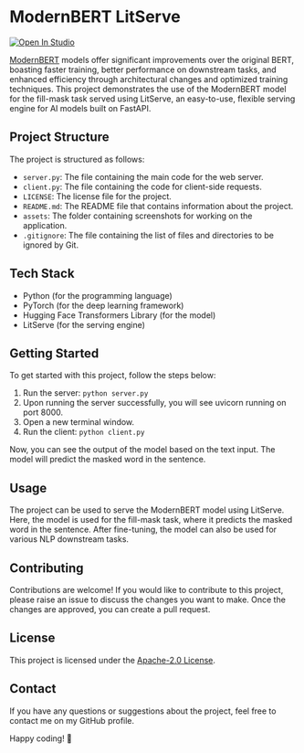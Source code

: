# ModernBERT LitServe

[![Open In Studio](https://pl-bolts-doc-images.s3.us-east-2.amazonaws.com/app-2/studio-badge.svg)](https://lightning.ai/sitammeur/studios/modernbert-litserve)

[ModernBERT](https://huggingface.co/collections/answerdotai/modernbert-67627ad707a4acbf33c41deb) models offer significant improvements over the original BERT, boasting faster training, better performance on downstream tasks, and enhanced efficiency through architectural changes and optimized training techniques. This project demonstrates the use of the ModernBERT model for the fill-mask task served using LitServe, an easy-to-use, flexible serving engine for AI models built on FastAPI.

## Project Structure

The project is structured as follows:

- `server.py`: The file containing the main code for the web server.
- `client.py`: The file containing the code for client-side requests.
- `LICENSE`: The license file for the project.
- `README.md`: The README file that contains information about the project.
- `assets`: The folder containing screenshots for working on the application.
- `.gitignore`: The file containing the list of files and directories to be ignored by Git.

## Tech Stack

- Python (for the programming language)
- PyTorch (for the deep learning framework)
- Hugging Face Transformers Library (for the model)
- LitServe (for the serving engine)

## Getting Started

To get started with this project, follow the steps below:

1. Run the server: `python server.py`
2. Upon running the server successfully, you will see uvicorn running on port 8000.
3. Open a new terminal window.
4. Run the client: `python client.py`

Now, you can see the output of the model based on the text input. The model will predict the masked word in the sentence.

## Usage

The project can be used to serve the ModernBERT model using LitServe. Here, the model is used for the fill-mask task, where it predicts the masked word in the sentence. After fine-tuning, the model can also be used for various NLP downstream tasks.

## Contributing

Contributions are welcome! If you would like to contribute to this project, please raise an issue to discuss the changes you want to make. Once the changes are approved, you can create a pull request.

## License

This project is licensed under the [Apache-2.0 License](LICENSE).

## Contact

If you have any questions or suggestions about the project, feel free to contact me on my GitHub profile.

Happy coding! 🚀
